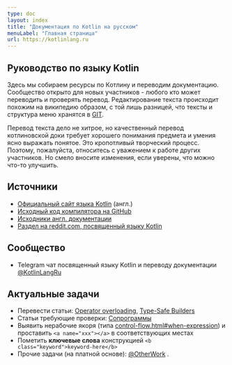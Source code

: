 ```yaml
---
type: doc
layout: index
title: "Документация по Kotlin на русском"
menuLabel: "Главная страница"
url: https://kotlinlang.ru
---
```



## Руководство по языку Kotlin

Здесь мы собираем ресурсы по Котлину и переводим документацию. Сообщество открыто для новых участников - любого кто может переводить и проверять перевод. Редактирование текста происходит похожим на википедию образом, с той лишь разницей, что тексты и структура меню хранятся в [GIT](https://github.com/phplego/kotlin.su).

Перевод текста дело не хитрое, но качественный перевод котлиновской доки требует хорошего понимания предмета и умения ясно выражать понятое. Это кропотливый творческий процесс. Поэтому, пожалуйста, относитесь с уважением к работе других участников. Но смело вносите изменения, если уверены, что можно что-то улучшить.


## Источники

* [Официальный сайт языка Kotlin](https://kotlinlang.org) (англ.)
* [Исходный код компилятора на GitHub](https://github.com/JetBrains/kotlin)
* [Исходники англ. документации](https://github.com/JetBrains/kotlin-web-site/tree/master/pages/docs/reference)
* [Раздел на reddit.com, посвященный языку Kotlin](https://www.reddit.com/r/Kotlin)

## Сообщество
* Telegram чат посвященный языку Kotlin и переводу документации [@KotlinLangRu](https://t.me/KotlinLangRu)

## Актуальные задачи
* Перевести статьи: [Operator overloading](/docs/reference/operator-overloading.html), [Type-Safe Builders](/docs/reference/type-safe-builders.html)
* Статьи требующие проверки: [Сопрограммы](/docs/reference/coroutines.html)
* Выявить нерабочие якоря (типа [control-flow.html#when-expression](/docs/reference/control-flow.html#when-expression)) и проставить `<a name="xxx"></a>` в соответствующих местах
* Пометить <b class="keyword">ключевые слова</b> конструкцией `<b class="keyword">keyword-here</b>`
* Прочие задачи (на платной основе): [@OtherWork](https://t.me/OtherWork) . 
